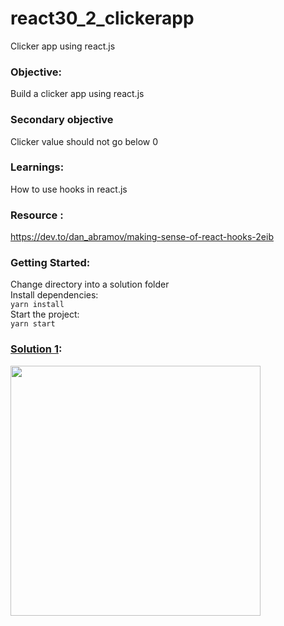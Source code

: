 # react30_2_clickerapp
Clicker app using react.js

### Objective:
Build a clicker app using react.js

### Secondary objective
Clicker value should not go below 0

### Learnings:
How to use hooks in react.js

### Resource :
https://dev.to/dan_abramov/making-sense-of-react-hooks-2eib

### Getting Started:   
Change directory into a solution folder   
Install dependencies:     
`yarn install`  
Start the project:    
`yarn start`  

### [Solution 1](https://github.com/codeclassifiers/react30_2_clickerapp/tree/master/1_starter_code):
<img src="https://res.cloudinary.com/dk22rcdch/image/upload/v1602056241/Blogimages/Clicker_o7hqyq.gif" height="400" />
